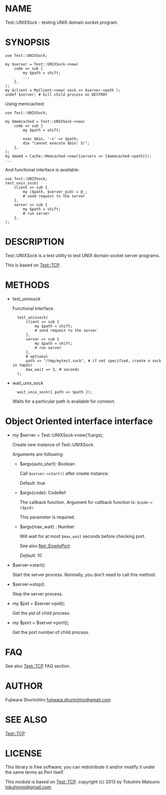# NAME

Test::UNIXSock - testing UNIX domain socket program

# SYNOPSIS

    use Test::UNIXSock;

    my $server = Test::UNIXSock->new(
        code => sub {
            my $path = shift;
            ...
        },
    );
    my $client = MyClient->new( sock => $server->path );
    undef $server; # kill child process on DESTROY

Using memcached:

    use Test::UNIXSock;

    my $memcached = Test::UNIXSock->new(
        code => sub {
            my $path = shift;

            exec $bin, '-s' => $path;
            die "cannot execute $bin: $!";
        },
    );
    my $memd = Cache::Memcached->new({servers => [$memcached->path]});
    ...

And functional interface is available:

    use Test::UNIXSock;
    test_unix_sock(
        client => sub {
            my ($path, $server_pid) = @_;
            # send request to the server
        },
        server => sub {
            my $path = shift;
            # run server
        },
    );

# DESCRIPTION

Test::UNIXSock is a test utility to test UNIX domain socket server programs.

This is based on [Test::TCP](https://metacpan.org/pod/Test::TCP).

# METHODS

- test\_unixsock

    Functional interface.

        test_unixsock(
            client => sub {
                my $path = shift;
                # send request to the server
            },
            server => sub {
                my $path = shift;
                # run server
            },
            # optional
            path => "/tmp/mytest.sock", # if not specified, create a sock in tmpdir
            max_wait => 3, # seconds
        );

- wait\_unix\_sock

        wait_unix_sock({ path => $path });

    Waits for a particular path is available for connect.

# Object Oriented interface interface

- my $server = Test::UNIXSock->new(%args);

    Create new instance of Test::UNIXSock.

    Arguments are following:

    - $args{auto\_start}: Boolean

        Call `$server->start()` after create instance.

        Default: true

    - $args{code}: CodeRef

        The callback function. Argument for callback function is: `$code->($pid)`.

        This parameter is required.

    - $args{max\_wait} : Number

        Will wait for at most `$max_wait` seconds before checking port.

        See also [Net::EmptyPort](https://metacpan.org/pod/Net::EmptyPort).

        _Default: 10_

- $server->start()

    Start the server process. Normally, you don't need to call this method.

- $server->stop()

    Stop the server process.

- my $pid = $server->pid();

    Get the pid of child process.

- my $port = $server->port();

    Get the port number of child process.

# FAQ

See also [Test::TCP](https://metacpan.org/pod/Test::TCP) FAQ section.

# AUTHOR

Fujiwara Shunichiro <fujiwara.shunichiro@gmail.com>

# SEE ALSO

[Test::TCP](https://metacpan.org/pod/Test::TCP)

# LICENSE

This library is free software; you can redistribute it and/or modify
it under the same terms as Perl itself.

This module is based on [Test::TCP](https://metacpan.org/pod/Test::TCP). copyright (c) 2013 by Tokuhiro Matsuno <tokuhirom@gmail.com>.
